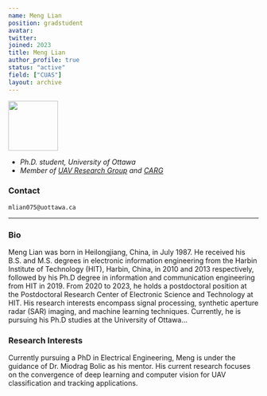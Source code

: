 ```yaml
---
name: Meng Lian
position: gradstudent
avatar:
twitter:
joined: 2023
title: Meng Lian
author_profile: true
status: "active"
field: ["CUAS"]
layout: archive
---
```


<img width="100" src="{{site.baseurl}}/images/people/{{page.avatar}}" data-action="zoom">

- _Ph.D. student, University of Ottawa_<br>
- _Member of [UAV Research Group](https://carg-uottawa.github.io/ai4uav/) and [CARG](https://carg-uottawa.github.io/)_


### Contact

<i class="fa fa-envelope-o"></i>  `mlian075@uottawa.ca`<br>

<hr>

### Bio

Meng Lian was born in Heilongjiang, China, in July 1987. He received his B.S. and M.S. degrees in electronic information engineering from the Harbin Institute of Technology (HIT), Harbin, China, in 2010 and 2013 respectively, followed by his Ph.D degree in information and communication engineering from HIT in 2019. From 2020 to 2023, he holds a postdoctoral position at the Postdoctoral Research Center of Electronic Science and Technology at HIT. His research interests encompass signal processing, synthetic aperture radar (SAR) imaging, and machine learning techniques. Currently, he is pursuing his Ph.D studies at the University of Ottawa...

### Research Interests

Currently pursuing a PhD in Electrical Engineering, Meng is under the guidance of Dr. Miodrag Bolic as his mentor. His current research focuses on the convergence of deep learning and computer vision for UAV classification and tracking applications.
